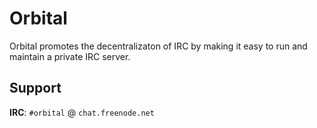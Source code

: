 # Orbital
Orbital promotes the decentralizaton of IRC by making it easy to run and maintain a private IRC server.

## Support
**IRC**: `#orbital` @ `chat.freenode.net`